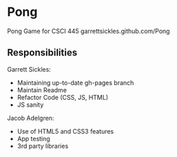 # Pong
Pong Game for CSCI 445
garrettsickles.github.com/Pong

## Responsibilities
Garrett Sickles:
* Maintaining up-to-date gh-pages branch
* Maintain Readme
* Refactor Code (CSS, JS, HTML)
* JS sanity

Jacob Adelgren:
* Use of HTML5 and CSS3 features
* App testing
* 3rd party libraries
